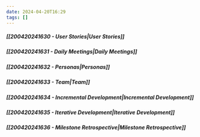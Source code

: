 ```yaml
---
date: 2024-04-20T16:29
tags: []
---
```

##### [[200420241630 - User Stories|User Stories]]
##### [[200420241631 - Daily Meetings|Daily Meetings]]
##### [[200420241632 - Personas|Personas]]
##### [[200420241633 - Team|Team]]
##### [[200420241634 - Incremental Development|Incremental Development]]
##### [[200420241635 - Iterative Development|Iterative Development]]
##### [[200420241636 - Milestone Retrospective|Milestone Retrospective]]
